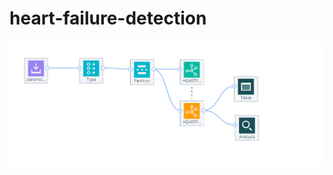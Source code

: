 # heart-failure-detection

<img src = https://github.com/anchalbhalla/heart-failure-detection/blob/master/pic1.png >
